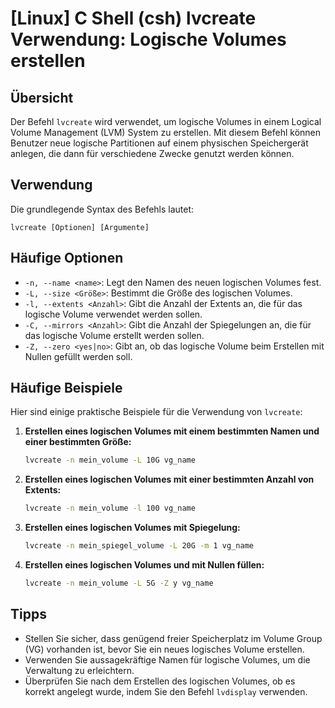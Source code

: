 # [Linux] C Shell (csh) lvcreate Verwendung: Logische Volumes erstellen

## Übersicht
Der Befehl `lvcreate` wird verwendet, um logische Volumes in einem Logical Volume Management (LVM) System zu erstellen. Mit diesem Befehl können Benutzer neue logische Partitionen auf einem physischen Speichergerät anlegen, die dann für verschiedene Zwecke genutzt werden können.

## Verwendung
Die grundlegende Syntax des Befehls lautet:

```
lvcreate [Optionen] [Argumente]
```

## Häufige Optionen
- `-n, --name <name>`: Legt den Namen des neuen logischen Volumes fest.
- `-L, --size <Größe>`: Bestimmt die Größe des logischen Volumes.
- `-l, --extents <Anzahl>`: Gibt die Anzahl der Extents an, die für das logische Volume verwendet werden sollen.
- `-C, --mirrors <Anzahl>`: Gibt die Anzahl der Spiegelungen an, die für das logische Volume erstellt werden sollen.
- `-Z, --zero <yes|no>`: Gibt an, ob das logische Volume beim Erstellen mit Nullen gefüllt werden soll.

## Häufige Beispiele
Hier sind einige praktische Beispiele für die Verwendung von `lvcreate`:

1. **Erstellen eines logischen Volumes mit einem bestimmten Namen und einer bestimmten Größe:**
   ```bash
   lvcreate -n mein_volume -L 10G vg_name
   ```

2. **Erstellen eines logischen Volumes mit einer bestimmten Anzahl von Extents:**
   ```bash
   lvcreate -n mein_volume -l 100 vg_name
   ```

3. **Erstellen eines logischen Volumes mit Spiegelung:**
   ```bash
   lvcreate -n mein_spiegel_volume -L 20G -m 1 vg_name
   ```

4. **Erstellen eines logischen Volumes und mit Nullen füllen:**
   ```bash
   lvcreate -n mein_volume -L 5G -Z y vg_name
   ```

## Tipps
- Stellen Sie sicher, dass genügend freier Speicherplatz im Volume Group (VG) vorhanden ist, bevor Sie ein neues logisches Volume erstellen.
- Verwenden Sie aussagekräftige Namen für logische Volumes, um die Verwaltung zu erleichtern.
- Überprüfen Sie nach dem Erstellen des logischen Volumes, ob es korrekt angelegt wurde, indem Sie den Befehl `lvdisplay` verwenden.
